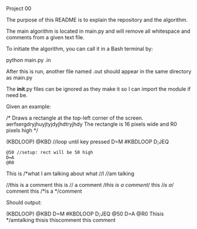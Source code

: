 Project 00

The purpose of this README is to explain the repository and the algorithm.

The main algorithm is located in main.py and will remove all whitespace and comments from a given text file.

To initiate the algorithm, you can call it in a Bash terminal by:

python main.py <filename>.in

After this is run, another file named <filename>.out should appear in the same directory as main.py

The __init__.py files can be ignored as they make it so I can import the module if need be.


Given an example:

/* Draws a rectangle at the top-left corner of the screen.
   aerfsergdryjhuyjtyjdyjhdtryjhdy
   The rectangle is 16 pixels wide and R0 pixels high */

(KBDLOOP)
    @KBD    //loop until key pressed
    D=M
    #KBDLOOP
    D;JEQ

    @50 //setup: rect will be 50 high
    D=A
    @R0



This is /*what I am talking about
 what //I */*/am talking


//this is a comment
this is // a comment
/*this is a comment*/
this /*is a*/ comment
this /*is
a */comment





Should output:

(KBDLOOP)
@KBD
D=M
#KBDLOOP
D;JEQ
@50
D=A
@R0
Thisis
*/amtalking
thisis
thiscomment
this
comment
